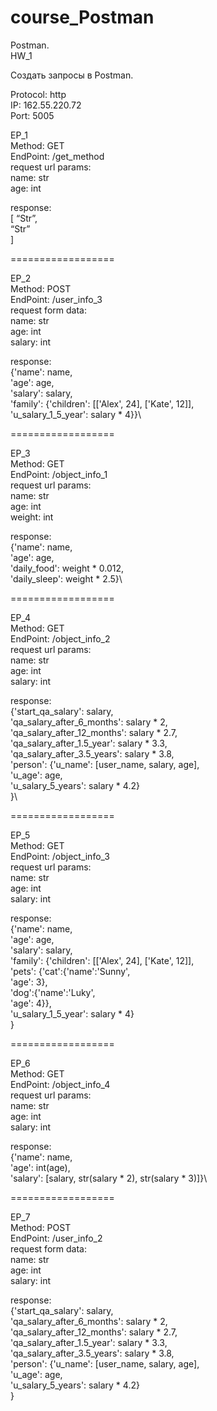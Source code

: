 # course_Postman

Postman.\
HW_1

Создать запросы в Postman.

Protocol: http\
IP: 162.55.220.72\
Port: 5005

EP_1\
Method: GET\
EndPoint: /get_method\
request url params: \
 name: str\
 age: int

response: \
[
    “Str”,\
    “Str”\
]

==================

EP_2\
Method: POST\
EndPoint: /user_info_3\
request form data: \
 name: str\
 age: int\
 salary: int

response: \
{'name': name,\
          'age': age,\
          'salary': salary,\
          'family': {'children': [['Alex', 24], ['Kate', 12]],\
                     'u_salary_1_5_year': salary * 4}}\


==================

EP_3\
Method: GET\
EndPoint: /object_info_1\
request url params: \
 name: str\
 age: int\
 weight: int

response: \
{'name': name,\
          'age': age,\
          'daily_food': weight * 0.012,\
          'daily_sleep': weight * 2.5}\


==================

EP_4\
Method: GET\
EndPoint: /object_info_2\
request url params: \
 name: str\
 age: int\
 salary: int

response: \
{'start_qa_salary': salary,\
          'qa_salary_after_6_months': salary * 2,\
          'qa_salary_after_12_months': salary * 2.7,\
          'qa_salary_after_1.5_year': salary * 3.3,\
          'qa_salary_after_3.5_years': salary * 3.8,\
          'person': {'u_name': [user_name, salary, age],\
                     'u_age': age,\
                     'u_salary_5_years': salary * 4.2}\
          }\


==================

EP_5\
Method: GET\
EndPoint: /object_info_3\
request url params: \
 name: str\
 age: int\
 salary: int

response: \
{'name': name,\
          'age': age,\
          'salary': salary,\
          'family': {'children': [['Alex', 24], ['Kate', 12]],\
                     'pets': {'cat':{'name':'Sunny',\
                                     'age': 3},\
                              'dog':{'name':'Luky',\
                                     'age': 4}},\
                     'u_salary_1_5_year': salary * 4}\
          }


==================

EP_6\
Method: GET\
EndPoint: /object_info_4\
request url params: \
 name: str\
 age: int\
 salary: int

response: \
{'name': name,\
          'age': int(age),\
          'salary': [salary, str(salary * 2), str(salary * 3)]}\


==================

EP_7\
Method: POST\
EndPoint: /user_info_2\
request form data: \
 name: str\
 age: int\
 salary: int

response: \
{'start_qa_salary': salary,\
          'qa_salary_after_6_months': salary * 2,\
          'qa_salary_after_12_months': salary * 2.7,\
          'qa_salary_after_1.5_year': salary * 3.3,\
          'qa_salary_after_3.5_years': salary * 3.8,\
          'person': {'u_name': [user_name, salary, age],\
                     'u_age': age,\
                     'u_salary_5_years': salary * 4.2}\
          }
